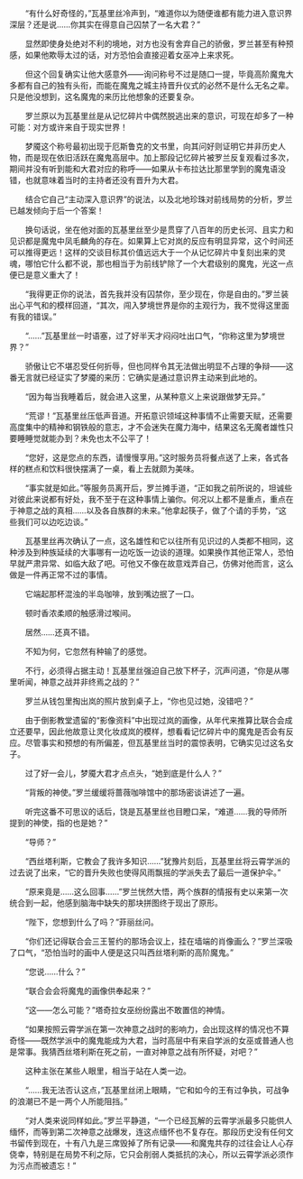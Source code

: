 　　“有什么好奇怪的，”瓦基里丝冷声到，“难道你以为随便谁都有能力进入意识界深层？还是说……你其实在得意自己囚禁了一名大君？”

　　显然即使身处绝对不利的境地，对方也没有舍弃自己的骄傲，罗兰甚至有种预感，如果他欺辱太过的话，对方恐怕会直接迎着女巫冲上来求死。

　　但这个回复确实让他大感意外——询问称号不过是随口一提，毕竟高阶魔鬼大多都有自己的独有头衔，而能在魔鬼之城主持晋升仪式的必然不是什么无名之辈。只是他没想到，这名魔鬼的来历比他想象的还要复杂。

　　罗兰原以为瓦基里丝是从记忆碎片中偶然脱逃出来的意识，可现在却多了一种可能：对方或许来自于现实世界！

　　梦魇这个称号最初出现于厄斯鲁克的文书里，向其问好则证明它并非历史人物，而是现在依旧活跃在魔鬼高层中。加上那段记忆碎片被罗兰反复观看过多次，期间并没有听到能和大君对应的称呼——如果从卡布拉达比那里学到的魔鬼语没错，也就意味着当时的主持者还没有晋升为大君。

　　结合它自己“主动深入意识界”的说法，以及北地珍珠对前线局势的分析，罗兰已越发倾向于后一个答案！

　　换句话说，坐在他对面的瓦基里丝至少是贯穿了八百年的历史长河、且实力和见识都是魔鬼中凤毛麟角的存在。如果算上它对岚的反应有明显异常，这个时间还可以推得更远！这样的交谈目标其价值远远大于一个从记忆碎片中复刻出来的灵魂，哪怕它什么都不说，那也相当于为前线铲除了一个大君级别的魔鬼，光这一点便已是意义重大了！

　　“我得更正你的说法，首先我并没有囚禁你，至少现在，你是自由的。”罗兰装出心平气和的模样回道，“其次，闯入梦境世界是你的主观行为，我不觉得这里面有我的错误。”

　　“……”瓦基里丝一时语塞，过了好半天才闷闷吐出口气，“你称这里为梦境世界？”

　　骄傲让它不堪忍受任何折辱，但也同样令其无法做出明显不占理的争辩——这番无言就已经证实了梦魇的来历：它确实是通过意识界主动来到此地的。

　　“因为每当我睡着后，就会进入这里，从某种意义上来说跟做梦无异。”

　　“荒谬！”瓦基里丝压低声音道。开拓意识领域这种事情不止需要天赋，还需要高度集中的精神和钢铁般的意志，才不会迷失在魔力海中，结果这名无魔者雄性只要睡睡觉就能办到？未免也太不公平了！

　　“您好，这是您点的东西，请慢慢享用。”这时服务员将餐点送了上来，各式各样的糕点和饮料很快摆满了一桌，看上去就颇为美味。

　　“事实就是如此。”等服务员离开后，罗兰摊手道，“正如我之前所说的，坦诚些对彼此来说都有好处，我不至于在这种事情上骗你。何况以上都不是重点，重点在于神意之战的真相……以及各自族群的未来。”他拿起筷子，做了个请的手势，“这些我们可以边吃边谈。”

　　瓦基里丝再次确认了一点，这名雄性和它以往所有见识过的人类都不相同，这种涉及到种族延续的大事哪有一边吃饭一边谈的道理。如果换作其他正常人，恐怕早就严肃异常、如临大敌了吧。可他又不像在故意戏弄自己，仿佛对他而言，这么做是一件再正常不过的事情。

　　它端起那杯混浊的半岛咖啡，放到嘴边抿了一口。

　　顿时香浓柔顺的触感滑过喉间。

　　居然……还真不错。

　　不知为何，它忽然有种输了的感觉。

　　不行，必须得占据主动！瓦基里丝强迫自己放下杯子，沉声问道，“你是从哪里听闻，神意之战并非终焉之战的？”

　　罗兰从钱包里掏出岚的照片放到桌子上，“你也见过她，没错吧？”

　　由于倒影教堂遗留的“影像资料”中出现过岚的画像，从年代来推算比联合会成立还要早，因此他故意让灵化妆成岚的模样，想看看记忆碎片中的魔鬼是否会有反应。尽管事实和预想的有所偏差，但瓦基里丝当时的震惊表明，它确实见过这名女子。

　　过了好一会儿，梦魇大君才点点头，“她到底是什么人？”

　　“背叛的神使。”罗兰缓缓将蔷薇咖啡馆中的那场密谈讲述了一遍。

　　听完这番不可思议的话后，饶是瓦基里丝也目瞪口呆，“难道……我的导师所提到的神使，指的也是她？”

　　“导师？”

　　“西丝塔利斯，它教会了我许多知识……”犹豫片刻后，瓦基里丝将云霄学派的过去说了出来，“它的晋升失败也使得风雨飘摇的学派失去了最后一道保护伞。”

　　“原来竟是……这么回事……”罗兰恍然大悟，两个族群的情报有史以来第一次统合到一起，他感到脑海中缺失的那块拼图终于现出了原形。

　　“陛下，您想到什么了吗？”菲丽丝问。

　　“你们还记得联合会三王誓约的那场会议上，挂在墙端的肖像画么？”罗兰深吸了口气，“恐怕当时的画中人便是这只叫西丝塔利斯的高阶魔鬼。”

　　“您说……什么？”

　　“联合会会将魔鬼的画像供奉起来？”

　　“这——怎么可能？”塔奇拉女巫纷纷露出不敢置信的神情。

　　“如果按照云霄学派在第一次神意之战时的影响力，会出现这样的情况也不算奇怪——既然学派中的魔鬼能成为大君，当时高层中有来自学派的女巫或普通人也是常事。我猜西丝塔利斯在死之前，一直对神意之战有所怀疑，对吧？”

　　这种主张在某些人眼里，相当于站在人类一边。

　　“……我无法否认这点，”瓦基里丝闭上眼睛，“它和如今的王有过争执，可战争的浪潮已不是一两个人所能阻挡。”

　　“对人类来说同样如此。”罗兰平静道，“一个已经瓦解的云霄学派最多只能供人缅怀，而等到第二次神意之战爆发，连这点缅怀也不复存在。那段历史没有任何文书留传到现在，十有八九是三席毁掉了所有记录——和魔鬼共存的过往会让人心存侥幸，特别是在局势不利之际，它只会削弱人类抵抗的决心，所以云霄学派必须作为污点而被遗忘！”
